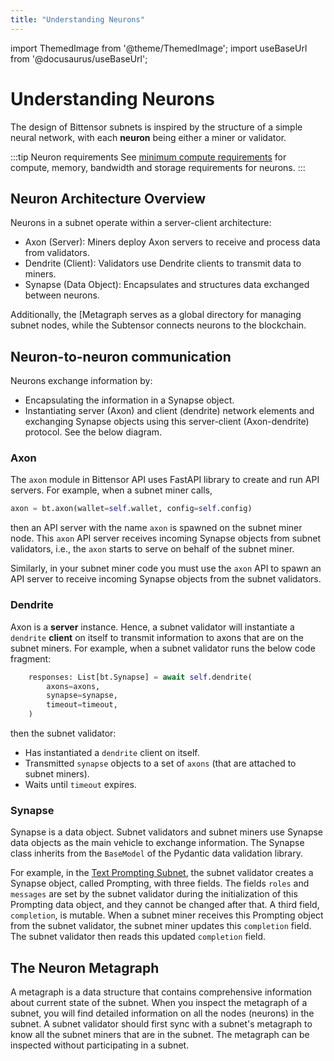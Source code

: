 ```yaml
---
title: "Understanding Neurons"
---
```


import ThemedImage from '@theme/ThemedImage';
import useBaseUrl from '@docusaurus/useBaseUrl';

# Understanding Neurons

The design of Bittensor subnets is inspired by the structure of a simple neural network, with each **neuron** being either a miner or validator.

:::tip Neuron requirements 
See [minimum compute requirements](https://github.com/opentensor/bittensor-subnet-template/blob/main/min_compute.yml) for compute, memory, bandwidth and storage requirements for neurons.
::: 


## Neuron Architecture Overview

Neurons in a subnet operate within a server-client architecture:

- Axon (Server): Miners deploy Axon servers to receive and process data from validators.
- Dendrite (Client): Validators use Dendrite clients to transmit data to miners.
- Synapse (Data Object): Encapsulates and structures data exchanged between neurons.

Additionally, the [Metagraph serves as a global directory for managing subnet nodes, while the Subtensor connects neurons to the blockchain.


## Neuron-to-neuron communication 

Neurons exchange information by:
- Encapsulating the information in a Synapse object.
- Instantiating server (Axon) and client (dendrite) network elements and exchanging Synapse objects using this server-client (Axon-dendrite) protocol. See the below diagram. 

<center>
<ThemedImage
alt="Incentive Mechanism Big Picture"
sources={{
    light: useBaseUrl('/img/docs/second-building-blocks.svg'),
    dark: useBaseUrl('/img/docs/dark-second-building-blocks.svg'),
  }}
/>
</center>

### Axon

The `axon` module in Bittensor API uses FastAPI library to create and run API servers. For example, when a subnet miner calls,
```python
axon = bt.axon(wallet=self.wallet, config=self.config)
```
then an API server with the name `axon` is spawned on the subnet miner node. This `axon` API server receives incoming Synapse objects from subnet validators, i.e., the `axon` starts to serve on behalf of the subnet miner.

Similarly, in your subnet miner code you must use the `axon` API to spawn an API server to receive incoming Synapse objects from the subnet validators. 

### Dendrite

Axon is a **server** instance. Hence, a subnet validator will instantiate a `dendrite` **client** on itself to transmit information to axons that are on the subnet miners. For example, when a subnet validator runs the below code fragment:

```python
    responses: List[bt.Synapse] = await self.dendrite(
        axons=axons,
        synapse=synapse,
        timeout=timeout,
    )
```

then the subnet validator:
- Has instantiated a `dendrite` client on itself.
- Transmitted `synapse` objects to a set of `axons` (that are attached to subnet miners).
- Waits until `timeout` expires.

### Synapse

Synapse is a data object. Subnet validators and subnet miners use Synapse data objects as the main vehicle to exchange information. The Synapse class inherits from the `BaseModel` of the Pydantic data validation library. 

For example, in the [Text Prompting Subnet](https://github.com/opentensor/prompting/blob/6c493cbce0c621e28ded203d947ce47a9ae062ea/prompting/protocol.py#L27), the subnet validator creates a Synapse object, called Prompting, with three fields. The fields `roles` and `messages` are set by the subnet validator during the initialization of this Prompting data object, and they cannot be changed after that. A third field, `completion`, is mutable. When a subnet miner receives this Prompting object from the subnet validator, the subnet miner updates this `completion` field. The subnet validator then reads this updated `completion` field. 

## The Neuron Metagraph

A metagraph is a data structure that contains comprehensive information about current state of the subnet. When you inspect the metagraph of a subnet, you will find detailed information on all the nodes (neurons) in the subnet. A subnet validator should first sync with a subnet's metagraph to know all the subnet miners that are in the subnet. The metagraph can be inspected without participating in a subnet.